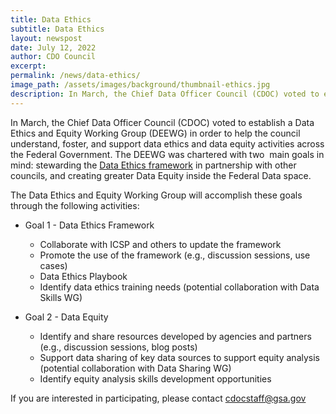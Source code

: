 ```yaml
---
title: Data Ethics
subtitle: Data Ethics
layout: newspost
date: July 12, 2022
author: CDO Council
excerpt: 
permalink: /news/data-ethics/
image_path: /assets/images/background/thumbnail-ethics.jpg
description: In March, the Chief Data Officer Council (CDOC) voted to establish a Data Ethics and Equity Working Group (DEEWG) in order to help the council understand, foster, and support data ethics and data equity activities across the Federal Government.
---
```


In March, the Chief Data Officer Council (CDOC) voted to establish a Data Ethics and Equity Working Group (DEEWG) in order to help the council understand, foster, and support data ethics and data equity activities across the Federal Government. The DEEWG was chartered with two  main goals in mind: stewarding the [Data Ethics framework]({{site.baseurl}}/assets/documents/fds-data-ethics-framework.pdf) in partnership with other councils, and creating greater Data Equity inside the Federal Data space.

The Data Ethics and Equity Working Group will accomplish these goals through the following activities:

- Goal 1 - Data Ethics Framework
    - Collaborate with ICSP and others to update the framework
    - Promote the use of the framework (e.g., discussion sessions, use cases)
    - Data Ethics Playbook
    - Identify data ethics training needs (potential collaboration with Data Skills WG)

- Goal 2 - Data Equity
    - Identify and share resources developed by agencies and partners (e.g., discussion sessions, blog posts)
    - Support data sharing of key data sources to support equity analysis (potential collaboration with Data Sharing WG)
    - Identify equity analysis skills development opportunities

If you are interested in participating, please contact <cdocstaff@gsa.gov>

